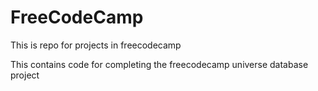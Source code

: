 # FreeCodeCamp
This is repo for projects in freecodecamp

This contains code for completing the freecodecamp universe database 
project
